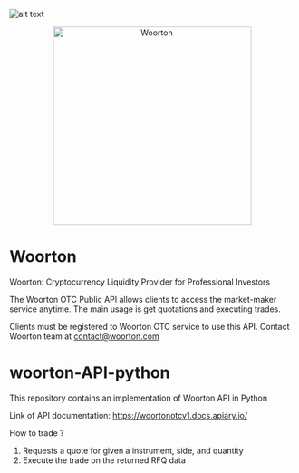 ![alt text](https://static.wixstatic.com/media/1bdd62_4f8f12adc705402a8ccbda80da49d6ae~mv2_d_2000_2000_s_2.png)

<p align="center">
  <img src=https://static.wixstatic.com/media/1bdd62_4f8f12adc705402a8ccbda80da49d6ae~mv2_d_2000_2000_s_2.png width="350" title="Woorton">
</p>

# Woorton
Woorton: Cryptocurrency Liquidity Provider for Professional Investors

The Woorton OTC Public API allows clients to access the market-maker service anytime. 
The main usage is get quotations and executing trades. 

Clients must be registered to Woorton OTC service to use this API. Contact Woorton team at contact@woorton.com

# woorton-API-python
This repository contains an implementation of Woorton API in Python

Link of API documentation: https://woortonotcv1.docs.apiary.io/

How to trade ?
1. Requests a quote for given a instrument, side, and quantity
2. Execute the trade on the returned RFQ data